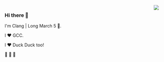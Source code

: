 <img src="https://user-images.githubusercontent.com/69034721/95423733-282fa700-0974-11eb-9a0b-7e755744bb46.jpg" align="right" style="float: right; margin: 0 5px 0 0;"/>

### Hi there 👋

I'm Clang | Long March 5 :rocket:.

I :heart: GCC.

I :heart: Duck Duck too!

:rocket: :rocket: :rocket:

<!--
**clang-with-gcc/clang-with-gcc** is a ✨ _special_ ✨ repository because its `README.md` (this file) appears on your GitHub profile.

Here are some ideas to get you started:

- 🔭 I’m currently working on ...
- 🌱 I’m currently learning ...
- 👯 I’m looking to collaborate on ...
- 🤔 I’m looking for help with ...
- 💬 Ask me about ...
- 📫 How to reach me: ...
- 😄 Pronouns: ...
- ⚡ Fun fact: ...
-->

